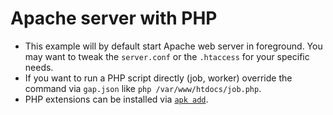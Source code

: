 # Apache server with PHP

* This example will by default start Apache web server in foreground. You may want to tweak the `server.conf` or the `.htaccess` for your specific needs.
* If you want to run a PHP script directly (job, worker) override the command via `gap.json` like `php /var/www/htdocs/job.php`.
* PHP extensions can be installed via [`apk add`](https://pkgs.alpinelinux.org/packages?name=php8*&branch=edge&arch=x86_64).
